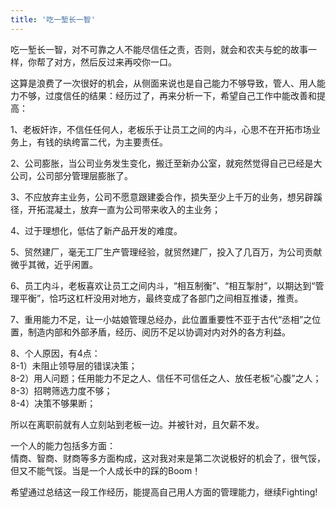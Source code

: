 ```yaml
---
title: '吃一堑长一智'
---
```

吃一堑长一智，对不可靠之人不能尽信任之责，否则，就会和农夫与蛇的故事一样，你帮了对方，然后反过来再咬你一口。  

这算是浪费了一次很好的机会，从侧面来说也是自己能力不够导致，管人、用人能力不够，过度信任的结果：经历过了，再来分析一下，希望自己工作中能改善和提高：

1、老板奸诈，不信任任何人，老板乐于让员工之间的内斗，心思不在开拓市场业务上，有钱的纨绔富二代，为主要责任。

2、公司膨胀，当公司业务发生变化，搬迁至新办公室，就宛然觉得自己已经是大公司，公司部分管理层膨胀了。

3、不应放弃主业务，公司不愿意跟建委合作，损失至少上千万的业务，想另辟蹊径，开拓混凝土，放弃一直为公司带来收入的主业务；

4、过于理想化，低估了新产品开发的难度。

5、贸然建厂，毫无工厂生产管理经验，就贸然建厂，投入了几百万，为公司贡献微乎其微，近乎闲置。

6、员工内斗，老板喜欢让员工之间内斗，“相互制衡”、“相互掣肘”，以期达到“管理平衡”，恰巧这杠杆没用对地方，最终变成了各部门之间相互推诿，推责。

7、重用能力不足，让一小姑娘管理总经办，此位置重要性不亚于古代“丞相”之位置，制造内部和外部矛盾，经历、阅历不足以协调对内对外的各方利益。

8、个人原因，有4点：  
8-1）未阻止领导层的错误决策；  
8-2）用人问题；任用能力不足之人、信任不可信任之人、放任老板“心腹”之人；  
8-3）招聘筛选力度不够；  
8-4）决策不够果断；  

所以在离职前就有人立刻站到老板一边。并被针对，且欠薪不发。

一个人的能力包括多方面：  
情商、智商、财商等多方面构成，这对我对来是第二次说极好的机会了，很气馁，但又不能气馁。当是一个人成长中的踩的Boom！

希望通过总结这一段工作经历，能提高自己用人方面的管理能力，继续Fighting!